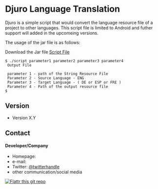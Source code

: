 Djuro Language Translation
======
Djuro is a simple script that would convert the language resource file of a project to other languages. This script file is limited to Android and futher support will added in the upcomeing versions.

The usage of the jar file is as follows:

Download the Jar file <a href="https://github.com/windKusanagi/Djuro/blob/master/djuro.jar">Script File</a>

```
$ ./script parameter1 parameter2 parameter3 parameter4 
 Output File
 
 parameter 1 - path of the String Resource File
 Parameter 2 - Source Language - ENG
 Parameter 3 - Target Language - ( DE or ESP or FRE )
 Parameter 4 - Path of the output resource file
$ 
```
## Version 
* Version X.Y

## Contact
#### Developer/Company
* Homepage: 
* e-mail: 
* Twitter: [@twitterhandle](https://twitter.com/twitterhandle "twitterhandle on twitter")
* other communication/social media

[![Flattr this git repo](http://api.flattr.com/button/flattr-badge-large.png)](https://flattr.com/submit/auto?user_id=username&url=https://github.com/username/sw-name&title=sw-name&language=&tags=github&category=software) 